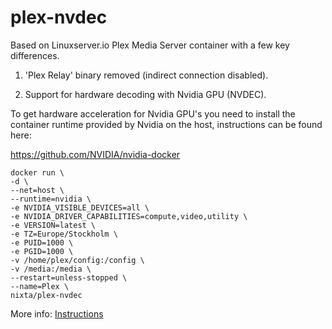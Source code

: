 # plex-nvdec

Based on Linuxserver.io Plex Media Server container with a few key differences.

1. 'Plex Relay' binary removed (indirect connection disabled).

2. Support for hardware decoding with Nvidia GPU (NVDEC).


To get hardware acceleration for Nvidia GPU's you need to install the container runtime provided by Nvidia on the host, instructions can be found here:

https://github.com/NVIDIA/nvidia-docker


```
docker run \
-d \
--net=host \
--runtime=nvidia \
-e NVIDIA_VISIBLE_DEVICES=all \
-e NVIDIA_DRIVER_CAPABILITIES=compute,video,utility \
-e VERSION=latest \
-e TZ=Europe/Stockholm \
-e PUID=1000 \
-e PGID=1000 \
-v /home/plex/config:/config \
-v /media:/media \
--restart=unless-stopped \
--name=Plex \
nixta/plex-nvdec
```

More info:
[Instructions](https://hub.docker.com/r/linuxserver/plex/)
